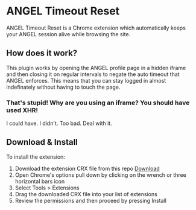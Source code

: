 ANGEL Timeout Reset
===================

ANGEL Timeout Reset is a Chrome extension which automatically keeps your ANGEL session alive while browsing the site.

How does it work?
-----------------

This plugin works by opening the ANGEL profile page in a hidden iframe and then closing it on regular intervals to negate the auto timeout that ANGEL enforces. This means that you can stay logged in almost indefinately without having to touch the page.

### That's stupid! Why are you using an iframe? You should have used XHR!
I could have. I didn't. Too bad. Deal with it.

Download & Install
------------------

To install the extension:
1.	Download the extension CRX file from this repo [Download](https://github.com/azend/AngelTimeoutReset/blob/master/AngelTimeoutReset.crx?raw=true)
2.	Open Chrome's options pull down by clicking on the wrench or three horizontal bars icon
3.	Select Tools > Extensions
4.	Drag the downloaded CRX file into your list of extensions
5.	Review the permissions and then proceed by pressing Install
